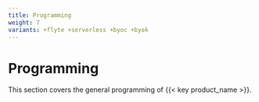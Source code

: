 ```yaml
---
title: Programming
weight: 7
variants: +flyte +serverless +byoc +byok
---
```


# Programming

This section covers the general programming of {{< key product_name >}}.
